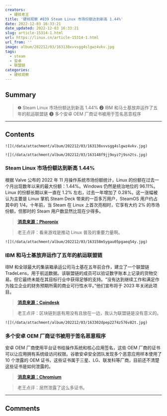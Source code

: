 ```yaml
---
creators:
  - 硬核老王
title: '硬核观察 #839 Steam Linux 市场份额达到新高 1.44%'
date: 2022-12-03 16:33:21
date_updated: 2022-12-03 16:33:21
slug: article-15314-1.html
url: https://linux.cn/article-15314-1.html
url_from: ''
image: album/202212/03/163138xvvsgg4slgwz4vkv.jpg
tags:
  - steam
  - 安卓
  - 联盟链
categories:
  - 硬核观察
---
```


## Summary

> ❶ Steam Linux 市场份额达到新高 1.44%
> ❷ IBM 和马士基放弃运作了五年的航运联盟链
> ❸ 多个安卓 OEM 厂商证书被用于签名恶意程序

***

<!-- more -->

## Contents

`![](/data/attachment/album/202212/03/163138xvvsgg4slgwz4vkv.jpg)`

`![](/data/attachment/album/202212/03/163148f9jj9oyz7j9sn2ts.jpg)`

### Steam Linux 市场份额达到新高 1.44%

根据 Valve 公布的 2022 年 11 月操作系统市场份额统计，Linux 的份额在过去一个月出现数年以来的最大份额：1.44%。Windows 仍然是统治地位的 96.11%。Linux 的份额长期以来一直在 1.2% 左右，过去一年增加了 0.28%。这一涨幅被认为主要是 Linux 掌机 Steam Deck 带来的一百多万用户，SteamOS 用户约占其中的 1/4。十年前，当 Steam 在 Linux 上首次亮相时，它享有大约 2% 的市场份额，但那时的 Steam 用户数显然比现在少得多。

> 
> **[消息来源：Phoronix](https://www.phoronix.com/news/Steam-November-2022)**
> 
> 
> 

> 
> 老王点评：看来游戏是推动 Linux 普及的重要力量啊。
> 
> 
> 

`![](/data/attachment/album/202212/03/163158m5ygau05pgaeq54y.jpg)`

### IBM 和马士基放弃运作了五年的航运联盟链

IBM 和全球最大的集装箱承运公司马士基在五年前合作，建立了一个联盟链 TradeLens，用于航运数据。该联盟链的成员可以验证数字账本上记录的货物交易。但它最终未能在其目标行业中获得足够的支持。“没有达到继续工作和满足作为独立企业的财务预期所需的商业可行性水平。”他们宣布将于 2023 年关闭此项目。

> 
> **[消息来源：Coindesk](https://www.coindesk.com/business/2022/11/30/ibm-and-maersk-abandon-ship-on-tradelens-logistics-blockchain/)**
> 
> 
> 

> 
> 老王点评：区块链到底有用没有且放在一边，我认为联盟链是没有意义的。
> 
> 
> 

`![](/data/attachment/album/202212/03/163302dpep2274z576v82t.jpg)`

### 多个安卓 OEM 厂商证书被用于签名恶意程序

安卓 OEM 厂商使用平台证书给操作系统和核心应用签名，这些 OEM 厂商的证书可以让应用拥有系统级访问权限。谷歌安卓安全团队发现多个恶意应用样本使用了 10 个泄露的 OEM 证书，这些证书属于三星、LG、联发科等厂商，目前还不清楚这些证书是如何泄露的。

> 
> **[消息来源：Chromium](https://bugs.chromium.org/p/apvi/issues/detail?id=100)**
> 
> 
> 

> 
> 老王点评：居然泄露了这么多证书。
> 
> 
>

***

## Comments
